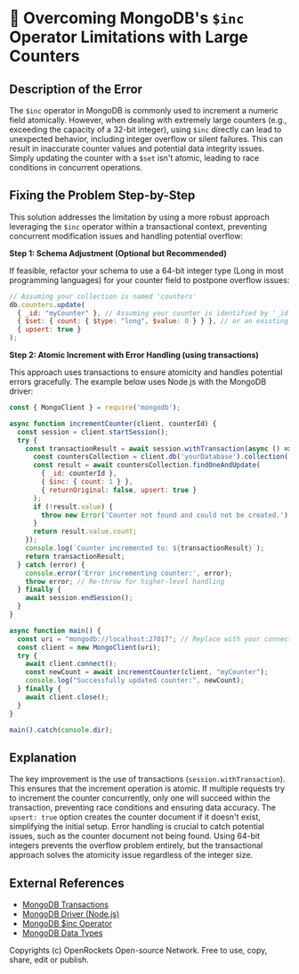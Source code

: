 # 🐞 Overcoming MongoDB's `$inc` Operator Limitations with Large Counters


## Description of the Error

The `$inc` operator in MongoDB is commonly used to increment a numeric field atomically.  However, when dealing with extremely large counters (e.g., exceeding the capacity of a 32-bit integer), using `$inc` directly can lead to unexpected behavior, including integer overflow or silent failures.  This can result in inaccurate counter values and potential data integrity issues.  Simply updating the counter with a `$set` isn't atomic, leading to race conditions in concurrent operations.


## Fixing the Problem Step-by-Step

This solution addresses the limitation by using a more robust approach leveraging the `$inc` operator within a transactional context, preventing concurrent modification issues and handling potential overflow:

**Step 1:  Schema Adjustment (Optional but Recommended)**

If feasible, refactor your schema to use a 64-bit integer type (Long in most programming languages) for your counter field to postpone overflow issues:

```javascript
// Assuming your collection is named 'counters'
db.counters.update(
  { _id: "myCounter" }, // Assuming your counter is identified by '_id'
  { $set: { count: { $type: "long", $value: 0 } } }, // or an existing value
  { upsert: true }
);
```


**Step 2: Atomic Increment with Error Handling (using transactions)**

This approach uses transactions to ensure atomicity and handles potential errors gracefully.  The example below uses Node.js with the MongoDB driver:

```javascript
const { MongoClient } = require('mongodb');

async function incrementCounter(client, counterId) {
  const session = client.startSession();
  try {
    const transactionResult = await session.withTransaction(async () => {
      const countersCollection = client.db('yourDatabase').collection('counters'); // Replace 'yourDatabase'
      const result = await countersCollection.findOneAndUpdate(
        { _id: counterId },
        { $inc: { count: 1 } },
        { returnOriginal: false, upsert: true }
      );
      if (!result.value) {
        throw new Error('Counter not found and could not be created.');
      }
      return result.value.count;
    });
    console.log(`Counter incremented to: ${transactionResult}`);
    return transactionResult;
  } catch (error) {
    console.error('Error incrementing counter:', error);
    throw error; // Re-throw for higher-level handling
  } finally {
    await session.endSession();
  }
}

async function main() {
  const uri = "mongodb://localhost:27017"; // Replace with your connection string
  const client = new MongoClient(uri);
  try {
    await client.connect();
    const newCount = await incrementCounter(client, "myCounter");
    console.log("Successfully updated counter:", newCount);
  } finally {
    await client.close();
  }
}

main().catch(console.dir);
```


## Explanation

The key improvement is the use of transactions (`session.withTransaction`). This ensures that the increment operation is atomic.  If multiple requests try to increment the counter concurrently, only one will succeed within the transaction, preventing race conditions and ensuring data accuracy.  The `upsert: true` option creates the counter document if it doesn't exist, simplifying the initial setup.  Error handling is crucial to catch potential issues, such as the counter document not being found.  Using 64-bit integers prevents the overflow problem entirely, but the transactional approach solves the atomicity issue regardless of the integer size.


## External References

* [MongoDB Transactions](https://www.mongodb.com/docs/manual/core/transactions/)
* [MongoDB Driver (Node.js)](https://www.mongodb.com/docs/drivers/node/)
* [MongoDB $inc Operator](https://www.mongodb.com/docs/manual/reference/operator/update/inc/)
* [MongoDB Data Types](https://www.mongodb.com/docs/manual/reference/bson-types/)

Copyrights (c) OpenRockets Open-source Network. Free to use, copy, share, edit or publish.

